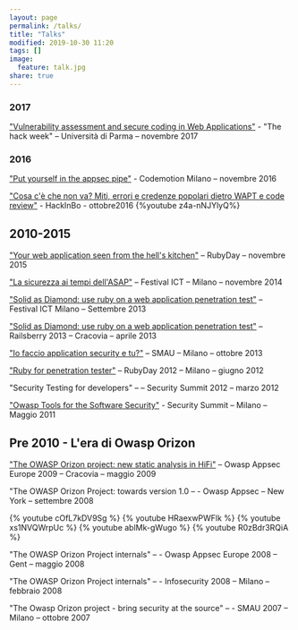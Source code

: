 ```yaml
---
layout: page
permalink: /talks/
title: "Talks"
modified: 2019-10-30 11:20
tags: []
image:
  feature: talk.jpg
share: true
---
```



### 2017

["Vulnerability assessment and secure coding in Web Applications"](https://speakerdeck.com/thesp0nge/vulnerability-assessment-and-secure-coding-in-web-applications) - "The hack week" – Università di Parma – novembre 2017

### 2016

["Put yourself in the appsec pipe"](https://speakerdeck.com/thesp0nge/put-yourself-in-the-appsec-pipeline) - Codemotion Milano – novembre 2016

["Cosa c'è che non va? Miti, errori e credenze popolari dietro WAPT e code review"](https://speakerdeck.com/thesp0nge/cosa-ce-che-non-va-viaggio-verso-il-nirvana-del-ssdlc) - HackInBo - ottobre2016
{%youtube z4a-nNJYlyQ%}

## 2010-2015

["Your web application seen from the hell's kitchen"](https://speakerdeck.com/thesp0nge/your-web-application-seen-from-the-hells-kitchen) – RubyDay – novembre 2015

["La sicurezza ai tempi dell'ASAP"](https://speakerdeck.com/thesp0nge/la-sicurezza-ai-tempi-dellasap) – Festival ICT – Milano – novembre 2014

["Solid as Diamond: use ruby on a web application penetration test"](https://speakerdeck.com/thesp0nge/solid-as-diamond-use-ruby-on-a-web-application-penetration-test-for-www-dot-fdtict-dot-it) – Festival ICT Milano – Settembre 2013
 
["Solid as Diamond: use ruby on a web application penetration test"](https://speakerdeck.com/thesp0nge/solid-as-diamond-using-ruby-in-a-web-application-penetration-test) – Railsberry 2013 – Cracovia – aprile 2013

["Io faccio application security e tu?"](https://speakerdeck.com/thesp0nge/io-faccio-application-security-e-tu) – SMAU – Milano – ottobre 2013

["Ruby for penetration tester"](https://www.slideshare.net/thesp0nge/picking-gem-ruby-for-penetration-testers) – RubyDay 2012 – Milano – giugno 2012

"Security Testing for developers" –  – Security Summit 2012 – marzo 2012

["Owasp Tools for the Software Security"](https://www.slideshare.net/thesp0nge/i-tool-owasp-per-la-sicurezza-del-software-20110315) - Security Summit – Milano – Maggio 2011

## Pre 2010 - L'era di Owasp Orizon

["The OWASP Orizon project: new static analysis in HiFi"](https://www.slideshare.net/thesp0nge/owasp-orizon-new-static-analysis-in-hi-fi) – Owasp Appsec Europe 2009 – Cracovia – maggio 2009 

"The OWASP Orizon Project: towards version 1.0 –  - Owasp Appsec – New York – settembre 2008

{% youtube cOfL7kDV9Sg %}
{% youtube HRaexwPWFlk %}
{% youtube xs1NVQWrpUc %}
{% youtube ablMk-gWugo %}
{% youtube R0zBdr3RQiA %}

"The OWASP Orizon Project internals" –  - Owasp Appsec Europe 2008 – Gent – maggio 2008

"The OWASP Orizon Project internals" –  - Infosecurity 2008 – Milano – febbraio 2008

"The Owasp Orizon project - bring security at the source" –  - SMAU 2007 – Milano – ottobre 2007
